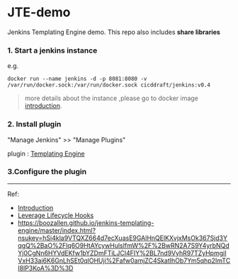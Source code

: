 # JTE-demo
Jenkins Templating Engine demo. This repo also includes **share libraries**

### 1. Start a jenkins instance
e.g.

`docker run --name jenkins -d -p 8081:8080 -v /var/run/docker.sock:/var/run/docker.sock cicddraft/jenkins:v0.4`

>more details about the instance ,please go to docker image [introduction](https://cloud.docker.com/u/cicddraft/repository/docker/cicddraft/jenkins).

### 2. Install plugin 
"Manage Jenkins" >> "Manage Plugins" 

plugin : [Templating Engine](https://wiki.jenkins.io/display/JENKINS/Templating+Engine+Plugin)

### 3.Configure the plugin

---
Ref:

- [Introduction](https://jenkins.io/blog/2019/05/09/templating-engine/)
- [Leverage Lifecycle Hooks](https://boozallen.github.io/jenkins-templating-engine/master/pages/Library_Development/lifecycle_hooks.html)
- https://boozallen.github.io/jenkins-templating-engine/master/index.html?nsukey=hSi4kla9VTQXZ664d7ecXuasE9GAlHnQElKXvjxMsOk367Sjd3YqgQ%2BaO%2Flq6O9HtAYcywHulsIfmW%2F%2BwRN2A7S9Y4yrbNQdYj0CgNn6HYVdEKfw1bYZDmFTiLJCl4FIY%2BL7nd9VyhR97TZyHpmgiIVxH33ai6K6GnLhSEt0qlOHUji%2Fafw0amjZC4SkatIhOb7Ym5qhp2ImTCl8IP3KoA%3D%3D